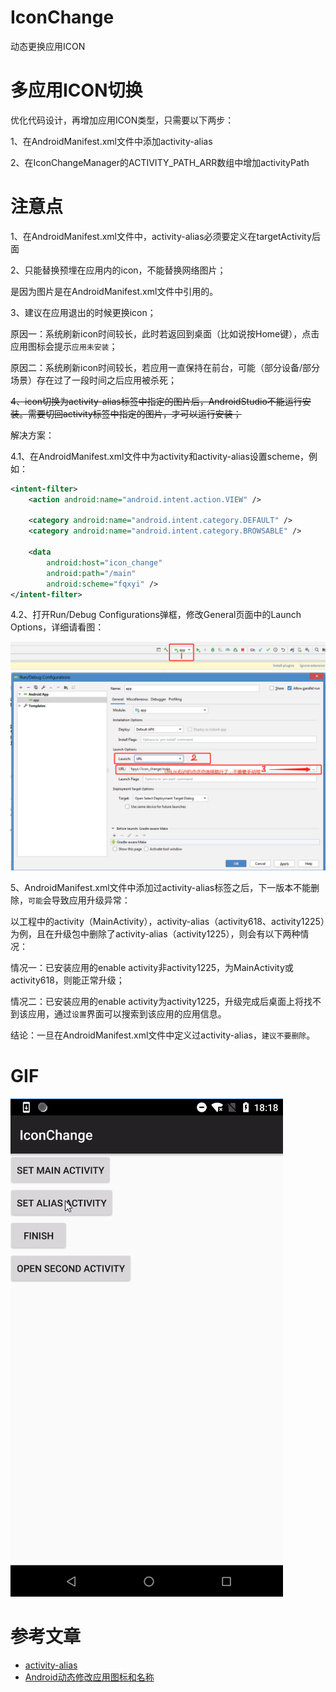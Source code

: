 # IconChange

动态更换应用ICON

# 多应用ICON切换

优化代码设计，再增加应用ICON类型，只需要以下两步：

1、在AndroidManifest.xml文件中添加activity-alias

2、在IconChangeManager的ACTIVITY_PATH_ARR数组中增加activityPath

# 注意点

1、在AndroidManifest.xml文件中，activity-alias必须要定义在targetActivity后面

2、只能替换预埋在应用内的icon，不能替换网络图片；

是因为图片是在AndroidManifest.xml文件中引用的。

3、建议在应用退出的时候更换icon；

原因一：系统刷新icon时间较长，此时若返回到桌面（比如说按Home键），点击应用图标会提示`应用未安装`；

原因二：系统刷新icon时间较长，若应用一直保持在前台，可能（部分设备/部分场景）存在过了一段时间之后应用被杀死；

~~4、icon切换为activity-alias标签中指定的图片后，AndroidStudio不能运行安装。需要切回activity标签中指定的图片，才可以运行安装；~~

解决方案：

4.1、在AndroidManifest.xml文件中为activity和activity-alias设置scheme，例如：

```xml
<intent-filter>
    <action android:name="android.intent.action.VIEW" />

    <category android:name="android.intent.category.DEFAULT" />
    <category android:name="android.intent.category.BROWSABLE" />

    <data
        android:host="icon_change"
        android:path="/main"
        android:scheme="fqxyi" />
</intent-filter>
```

4.2、打开Run/Debug Configurations弹框，修改General页面中的Launch Options，详细请看图：

![限制3](限制3.png)

5、AndroidManifest.xml文件中添加过activity-alias标签之后，下一版本不能删除，`可能`会导致应用升级异常：

以工程中的activity（MainActivity），activity-alias（activity618、activity1225）为例，且在升级包中删除了activity-alias（activity1225），则会有以下两种情况：

情况一：已安装应用的enable activity非activity1225，为MainActivity或activity618，则能正常升级；

情况二：已安装应用的enable activity为activity1225，升级完成后桌面上将找不到该应用，通过`设置`界面可以搜索到该应用的应用信息。

结论：一旦在AndroidManifest.xml文件中定义过activity-alias，`建议不要删除`。

# GIF

![iconchange](iconchange.gif)

# 参考文章

- [activity-alias](https://developer.android.com/guide/topics/manifest/activity-alias-element)
- [Android动态修改应用图标和名称](https://juejin.im/post/5c36f2226fb9a049b7809170)